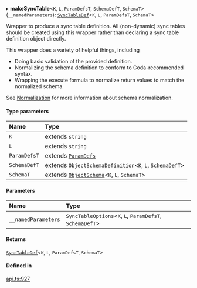 ▸ **makeSyncTable**<`K`, `L`, `ParamDefsT`, `SchemaDefT`, `SchemaT`\>(`__namedParameters`): [`SyncTableDef`](../interfaces/SyncTableDef.md)<`K`, `L`, `ParamDefsT`, `SchemaT`\>

Wrapper to produce a sync table definition. All (non-dynamic) sync tables should be created
using this wrapper rather than declaring a sync table definition object directly.

This wrapper does a variety of helpful things, including
* Doing basic validation of the provided definition.
* Normalizing the schema definition to conform to Coda-recommended syntax.
* Wrapping the execute formula to normalize return values to match the normalized schema.

See [Normalization](/index.html#normalization) for more information about schema normalization.

#### Type parameters

| Name | Type |
| :------ | :------ |
| `K` | extends `string` |
| `L` | extends `string` |
| `ParamDefsT` | extends [`ParamDefs`](../types/ParamDefs.md) |
| `SchemaDefT` | extends `ObjectSchemaDefinition`<`K`, `L`, `SchemaDefT`\> |
| `SchemaT` | extends [`ObjectSchema`](../interfaces/ObjectSchema.md)<`K`, `L`, `SchemaT`\> |

#### Parameters

| Name | Type |
| :------ | :------ |
| `__namedParameters` | `SyncTableOptions`<`K`, `L`, `ParamDefsT`, `SchemaDefT`\> |

#### Returns

[`SyncTableDef`](../interfaces/SyncTableDef.md)<`K`, `L`, `ParamDefsT`, `SchemaT`\>

#### Defined in

[api.ts:927](https://github.com/coda/packs-sdk/blob/main/api.ts#L927)
